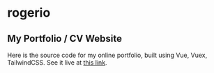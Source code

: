 # rogerio

## My Portfolio / CV Website

Here is the source code for my online portfolio, built using Vue, Vuex, TailwindCSS.
See it live at [this link](https://wonderful-keller-3363b3.netlify.app/#/).
